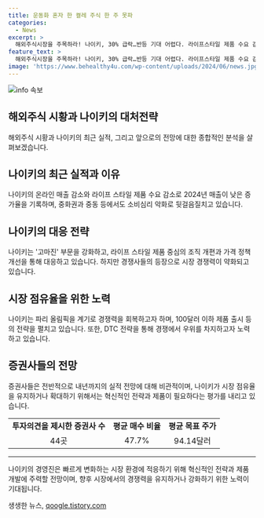 ```yaml
---
title: 운동화 혼자 한 켤레 주식 한 주 못파
categories:
  - News
excerpt: >
  해외주식시장을 주목하라! 나이키, 30% 급락…반등 기대 어렵다. 라이프스타일 제품 수요 감소, 한중미 중동 등 전세계적으로 실적 부진. 경쟁사들의 등장으로 시장 거세짐. 하반기 반등 기대도 불투명. 다양한 운동화 브랜드들의 차별화 제품으로 시장 점유율 치열. 내년까지도 낙관적 전망은 어렵다. 잠시 지켜보는 것이 현명. 평균 목표가는 94달러.
feature_text: >
  해외주식시장을 주목하라! 나이키, 30% 급락…반등 기대 어렵다. 라이프스타일 제품 수요 감소, 한중미 중동 등 전세계적으로 실적 부진. 경쟁사들의 등장으로 시장 거세짐. 하반기 반등 기대도 불투명. 다양한 운동화 브랜드들의 차별화 제품으로 시장 점유율 치열. 내년까지도 낙관적 전망은 어렵다. 잠시 지켜보는 것이 현명. 평균 목표가는 94달러.
image: 'https://www.behealthy4u.com/wp-content/uploads/2024/06/news.jpg'
---
```


<p><img src="https://www.behealthy4u.com/wp-content/uploads/2024/06/news.jpg" alt="info 속보" /></p>

<h2 data-ke-size="size26">해외주식 시황과 나이키의 대처전략</h2>

<p data-ke-size="size16">해외주식 시황과 나이키의 최근 실적, 그리고 앞으로의 전망에 대한 종합적인 분석을 살펴보겠습니다.</p>

<h2 data-ke-size="size24">나이키의 최근 실적과 이유</h2>

<p data-ke-size="size16">나이키의 온라인 매출 감소와 라이프 스타일 제품 수요 감소로 2024년 매출이 낮은 증가율을 기록하며, 중화권과 중동 등에서도 소비심리 악화로 뒷걸음질치고 있습니다.</p>

<h2 data-ke-size="size24">나이키의 대응 전략</h2>

<p data-ke-size="size16">나이키는 '고마진' 부문을 강화하고, 라이프 스타일 제품 중심의 조직 개편과 가격 정책 개선을 통해 대응하고 있습니다. 하지만 경쟁사들의 등장으로 시장 경쟁력이 약화되고 있습니다.</p>

<h2 data-ke-size="size24">시장 점유율을 위한 노력</h2>

<p data-ke-size="size16">나이키는 파리 올림픽을 계기로 경쟁력을 회복하고자 하며, 100달러 이하 제품 출시 등의 전략을 펼치고 있습니다. 또한, DTC 전략을 통해 경쟁에서 우위를 차지하고자 노력하고 있습니다.</p>

<h2 data-ke-size="size24">증권사들의 전망</h2>

<p data-ke-size="size16">증권사들은 전반적으로 내년까지의 실적 전망에 대해 비관적이며, 나이키가 시장 점유율을 유지하거나 확대하기 위해서는 혁신적인 전략과 제품이 필요하다는 평가를 내리고 있습니다.</p>

<table>
    <tr>
        <td style="text-align: center; height: 17px;"><b>투자의견을 제시한 증권사 수</b></td>
        <td style="text-align: center; height: 17px;"><b>평균 매수 비율</b></td>
        <td style="text-align: center; height: 17px;"><b>평균 목표 주가</b></td>
    </tr>
    <tr>
        <td style="text-align: center; height: 17px;">44곳</td>
        <td style="text-align: center; height: 17px;">47.7%</td>
        <td style="text-align: center; height: 17px;">94.14달러</td>
    </tr>
</table>

<hr>

<p data-ke-size="size16">나이키의 경영진은 빠르게 변화하는 시장 환경에 적응하기 위해 혁신적인 전략과 제품 개발에 주력할 전망이며, 향후 시장에서의 경쟁력을 유지하거나 강화하기 위한 노력이 기대됩니다.</p>
생생한 뉴스, <a href="https://qoogle.tistory.com" rel="dofollow">qoogle.tistory.com</a>


